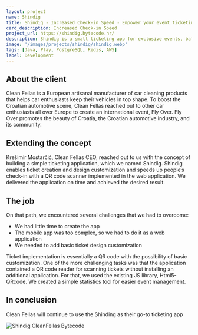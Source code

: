 ```yaml
---
layout: project
name: Shindig
title: Shindig - Increased Check-in Speed - Empower your event ticketing
card_description: Increased Check-in Speed
project_url: https://shindig.bytecode.hr/
description: Shindig is a small ticketing app for exclusive events, battle-tested at a Clean Fellas, Fly Over event in Northern Croatia.
image: '/images/projects/shindig/shindig.webp'
tags: [Java, Play, PostgreSQL, Redis, AWS]
label: Development
---
```

## About the client
Clean Fellas is a European artisanal manufacturer of car cleaning products that helps car enthusiasts keep their vehicles in top shape. To boost the Croatian automotive scene, Clean Fellas reached out to other car enthusiasts all over Europe to create an international event, Fly Over. Fly Over promotes the beauty of Croatia, the Croatian automotive industry, and its community.

## Extending the concept
Krešimir Mostarčić, Clean Fellas CEO, reached out to us with the concept of building a simple ticketing application, which we named Shindig. Shindig enables ticket creation and design customization and speeds up people’s check-in with a QR code scanner implemented in the web application. We delivered the application on time and achieved the desired result.

## The job
On that path, we encountered several challenges that we had to overcome:

* We had little time to create the app
* The mobile app was too complex, so we had to do it as a web application
* We needed to add basic ticket design customization

Ticket implementation is essentially a QR code with the possibility of basic customization. One of the more challenging tasks was that the application contained a QR code reader for scanning tickets without installing an additional application. For that, we used the existing JS library, Html5-QRcode. We created a simple statistics tool for easier event management.

## In conclusion
Clean Fellas will continue to use the Shinding as their go-to ticketing app

[//]: # (<iframe width="560" height="315" src="https://www.youtube.com/embed/RHy33FWfZ0c" title="YouTube video player" frameborder="0" allow="accelerometer; autoplay; clipboard-write; encrypted-media; gyroscope; picture-in-picture" allowfullscreen></iframe>)

![Shindig CleanFellas Bytecode]({{site.baseurl}}/images/projects/shindig/flyover.webp)